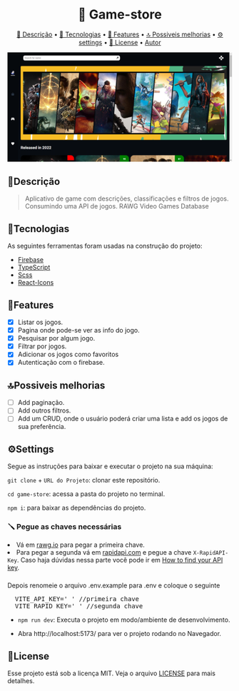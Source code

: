 <h1 align="center">
   🔗 Game-store
</h1>

<p align="center">
<a href="#descrição">🧾 Descrição</a> • 
<a href="#tecnologias">🚀 Tecnologias</a> • 
<a href="#features">🔨 Features</a> •
<a href="#possiveis-melhorias">🔝 Possiveis melhorias</a> •
<a href="#settings">⚙ settings</a> •
<a href="#license">📝 License</a> •
<a href="#autor">Autor</a>

</p>

<img src='./src/assets/image/screenshot.png' alt='screenshot'/>

<h2>🧾Descrição</h2>

<blockquote >
 Aplicativo de game com descrições, classificações e filtros de jogos. Consumindo uma API de jogos. RAWG Video Games Database
</blockquote>

<h2>🚀Tecnologias</h2/>

<p>As seguintes ferramentas foram usadas na construção do projeto:</p>

- [Firebase](https://firebase.google.com/)
- [TypeScript](https://www.typescriptlang.org/)
- [Scss](https://sass-lang.com/)
- [React-Icons](https://react-icons.github.io/react-icons/)

<h2>🔨Features</h2>

- [x] Listar os jogos.
- [x] Pagina onde pode-se ver as info do jogo.
- [x] Pesquisar por algum jogo.
- [x] Filtrar por jogos.
- [x] Adicionar os jogos como favoritos
- [x] Autenticação com o firebase.

<h2>🔝Possiveis melhorias</h2>

- [ ] Add paginação.
- [ ] Add outros filtros.
- [ ] Add um CRUD, onde o usuário poderá criar uma lista e add os jogos de sua preferência.

<h2>⚙Settings</h2>
<p>Segue as instruções para baixar e executar o projeto na sua máquina:</p>

<p><code>git clone</code> + <code>URL do Projeto</code>: clonar este repositório.</p>
<p><code>cd game-store</code>: acessa a pasta do projeto no terminal.</p>
<p><code>npm i</code>: para baixar as dependências do projeto.</p>

<h3>🪛 Pegue as chaves necessárias</h3>
<li>Vá em <a href="https://rawg.io/apidocs" target="_blank">rawg.io</a> para pegar a primeira chave.</li>
<li>Para pegar a segunda vá em <a href="https://rapidapi.com/accujazz/api/rawg-video-games-database" target="_blank">rapidapi.com</a> e pegue a chave <code>X-RapidAPI-Key</code>. Caso haja dúvidas nessa parte você pode ir em <a href="https://docs.rapidapi.com/docs/keys#:~:text=Go%20to%20the%20API's%20Endpoints,with%20the%20new%20API%20key.">How to find your API key</a>.</li>

###

<p>Depois renomeie o arquivo .env.example para .env e coloque o seguinte</p>

<pre>
  VITE_API_KEY=' ' //primeira chave
  VITE_RAPID_KEY=' ' //segunda chave
</pre>

- <code>npm run dev</code>:
  Executa o projeto em modo/ambiente de desenvolvimento.

- Abra http://localhost:5173/ para ver o projeto rodando no Navegador.

<h2>📝License</h2>
<p>Esse projeto está sob a licença MIT. Veja o arquivo <a href="https://github.com/the-matheuslima/blog-react/blob/main/LICENSE">LICENSE</a> para mais detalhes.</p>
